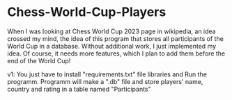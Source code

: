# Chess-World-Cup-Players
When I was looking at Chess World Cup 2023 page in wikipedia, an idea crossed my mind,
the idea of this program that stores all participants of the World Cup in a database. 
Without additional work, I just implemented my idea. Of course, it needs more features, 
which I plan to add them before the end of the World Cup!

v1:
You just have to install "requirements.txt" file libraries and Run the programm.
Programm will make a ".db" file and store players' name, country and rating in a table named "Participants"
